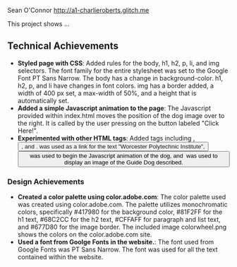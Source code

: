 Sean O'Connor
http://a1-charlieroberts.glitch.me

This project shows ...

## Technical Achievements
- **Styled page with CSS**: Added rules for the body, h1, h2, p, li, and img selectors. The font family for the entire stylesheet was set to the Google Font PT Sans Narrow. The body has a change in background-color. h1, h2, p, and li have changes in font colors. img has a border added, a width of 400 px set, a max-width of 50%, and a height that is automatically set.
- **Added a simple Javascript animation to the page**: The Javascript provided within index.html moves the position of the dog image over to the right. It is called by the user pressing on the button labeled "Click Here!".
- **Experimented with other HTML tags**: Added tags including <a>, <button>, and <img>. <a> was used as a link for the text "Worcester Polytechnic Institute", <button> was used to begin the Javascript animation of the dog, and <img> was used to display an image of the Guide Dog described.

### Design Achievements
- **Created a color palette using color.adobe.com**: The color palette used was created using color.adobe.com. The palette utilizes monochromatic colors, specifically #417980 for the background color, #81F2FF for the h1 text, #68C2CC for the h2 text, #CFFAFF for paragraph and list text, and #677D80 for the image border. The included image colorwheel.png shows the colors on the color.adobe.com site.
- **Used a font from Goolge Fonts in the website.**: The font used from Google Fonts was PT Sans Narrow. The font was used for all the text contained within the website.